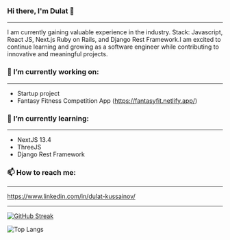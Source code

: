 ### Hi there, I'm Dulat 👋

____________________________________
I am currently gaining valuable experience in the industry. 
Stack: Javascript, React JS, Next.js Ruby on Rails, and Django Rest Framework.I am excited to continue learning and growing as a software engineer while contributing to innovative and meaningful projects.

### 🔭 I’m currently working on:
____________________________________
* Startup project
* Fantasy Fitness Competition App (https://fantasyfit.netlify.app/)

### 🌱 I’m currently learning:
____________________________________
* NextJS 13.4
* ThreeJS
* Django Rest Framework


### 📫 How to reach me: 
____________________________________

https://www.linkedin.com/in/dulat-kussainov/

____________________________________

[![GitHub Streak](https://streak-stats.demolab.com?user=dkussainov&theme=green-nur)](https://git.io/streak-stats)

![Top Langs](https://github-readme-stats.vercel.app/api/top-langs/?username=dkussainov&layout=compact)
